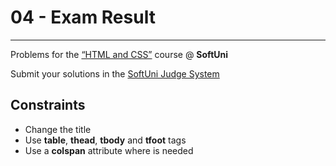 ﻿# 04 - Exam Result
------
Problems for the [“HTML and CSS”](#) course @ **SoftUni**

Submit your solutions in
the [SoftUni Judge System](https://judge.softuni.bg/Contests/#!/List/ByCategory/165/HTML-and-CSS)

## Constraints

* Change the title
* Use **table**, **thead**, **tbody** and **tfoot** tags
* Use a **colspan** attribute where is needed
